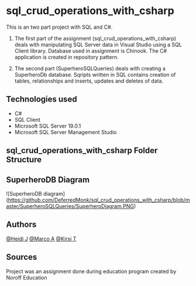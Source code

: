# sql_crud_operations_with_csharp

This is an two part project with SQL and C#. 

1. The first part of the assignment (sql_crud_operations_with_csharp) deals with manipulating SQL Server data in Visual Studio using a SQL 
Client library. Database used in assignment is Chinook. The C# application is created in repository pattern.

2. The second part (SuperheroSQLQueries) deals with creating a SuperheroDb database. Sqripts written in SQL contains creation of tables, relationships and inserts, updates and deletes of data.  

## Technologies used

* C#
* SQL Client
* Microsoft SQL Server 19.0.1
* Microsoft SQL Server Management Studio

## sql_crud_operations_with_csharp Folder Structure


## SuperheroDB Diagram
![SuperheroDB diagram] (https://github.com/DeferredMonk/sql_crud_operations_with_csharp/blob/master/SuperheroSQLQueries/SuperheroDiagram.PNG)


## Authors
[@Heidi J](https://github.com/HeidiJoensuu)
[@Marco A](https://github.com/DeferredMonk)
[@Kirsi T](https://github.com/KipaTa)

## Sources
Project was an assignment done during education program created by Noroff Education
